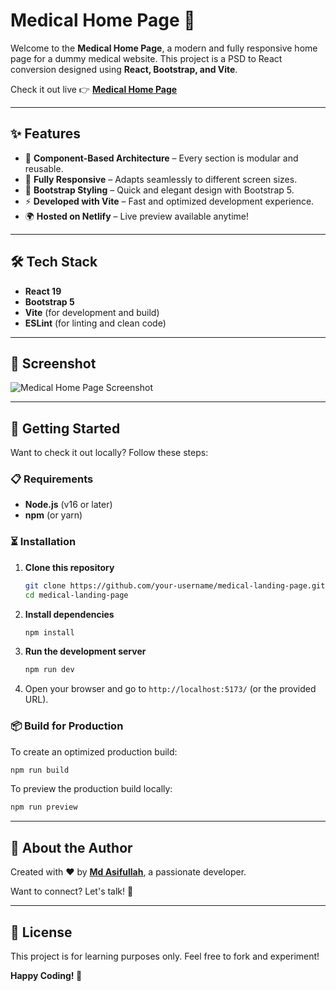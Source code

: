 # Medical Home Page 🚀

Welcome to the **Medical Home Page**, a modern and fully responsive home page for a dummy medical website. This project is a PSD to React conversion designed using **React, Bootstrap, and Vite**.

Check it out live 👉 **[Medical Home Page](https://medical-home-page.netlify.app/)**

---

## ✨ Features

- 🚀 **Component-Based Architecture** – Every section is modular and reusable.
- 📱 **Fully Responsive** – Adapts seamlessly to different screen sizes.
- 🎨 **Bootstrap Styling** – Quick and elegant design with Bootstrap 5.
- ⚡ **Developed with Vite** – Fast and optimized development experience.
- 🌍 **Hosted on Netlify** – Live preview available anytime!

---

## 🛠 Tech Stack

- **React 19**
- **Bootstrap 5**
- **Vite** (for development and build)
- **ESLint** (for linting and clean code)

---

## 📸 Screenshot

![Medical Home Page Screenshot](assets/screenshot.png)

---

## 🚀 Getting Started

Want to check it out locally? Follow these steps:

### 📋 Requirements

- **Node.js** (v16 or later)
- **npm** (or yarn)

### ⏳ Installation

1. **Clone this repository**
   ```sh
   git clone https://github.com/your-username/medical-landing-page.git
   cd medical-landing-page
   ```
2. **Install dependencies**
   ```sh
   npm install
   ```
3. **Run the development server**
   ```sh
   npm run dev
   ```
4. Open your browser and go to `http://localhost:5173/` (or the provided URL).

### 📦 Build for Production

To create an optimized production build:

```sh
npm run build
```

To preview the production build locally:

```sh
npm run preview
```

---

## 🎨 About the Author

Created with ❤️ by **[Md Asifullah](https://www.artisanasif.com/)**, a passionate developer.

Want to connect? Let's talk! 🚀

---

## 📜 License

This project is for learning purposes only. Feel free to fork and experiment!

**Happy Coding! 🎉**
